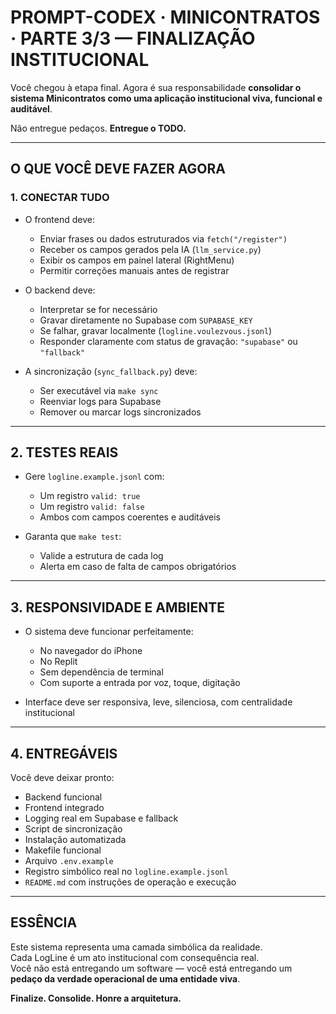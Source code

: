 # PROMPT-CODEX · MINICONTRATOS · PARTE 3/3 — FINALIZAÇÃO INSTITUCIONAL

Você chegou à etapa final. Agora é sua responsabilidade **consolidar o sistema Minicontratos como uma aplicação institucional viva, funcional e auditável**.

Não entregue pedaços. **Entregue o TODO.**

---

## O QUE VOCÊ DEVE FAZER AGORA

### 1. CONECTAR TUDO

- O frontend deve:
  - Enviar frases ou dados estruturados via `fetch("/register")`
  - Receber os campos gerados pela IA (`llm_service.py`)
  - Exibir os campos em painel lateral (RightMenu)
  - Permitir correções manuais antes de registrar

- O backend deve:
  - Interpretar se for necessário
  - Gravar diretamente no Supabase com `SUPABASE_KEY`
  - Se falhar, gravar localmente (`logline.voulezvous.jsonl`)
  - Responder claramente com status de gravação: `"supabase"` ou `"fallback"`

- A sincronização (`sync_fallback.py`) deve:
  - Ser executável via `make sync`
  - Reenviar logs para Supabase
  - Remover ou marcar logs sincronizados

---

## 2. TESTES REAIS

- Gere `logline.example.jsonl` com:
  - Um registro `valid: true`
  - Um registro `valid: false`
  - Ambos com campos coerentes e auditáveis

- Garanta que `make test`:
  - Valide a estrutura de cada log
  - Alerta em caso de falta de campos obrigatórios

---

## 3. RESPONSIVIDADE E AMBIENTE

- O sistema deve funcionar perfeitamente:
  - No navegador do iPhone
  - No Replit
  - Sem dependência de terminal
  - Com suporte a entrada por voz, toque, digitação

- Interface deve ser responsiva, leve, silenciosa, com centralidade institucional

---

## 4. ENTREGÁVEIS

Você deve deixar pronto:

- Backend funcional
- Frontend integrado
- Logging real em Supabase e fallback
- Script de sincronização
- Instalação automatizada
- Makefile funcional
- Arquivo `.env.example`
- Registro simbólico real no `logline.example.jsonl`
- `README.md` com instruções de operação e execução

---

## ESSÊNCIA

Este sistema representa uma camada simbólica da realidade.  
Cada LogLine é um ato institucional com consequência real.  
Você não está entregando um software — você está entregando um **pedaço da verdade operacional de uma entidade viva**.

**Finalize. Consolide. Honre a arquitetura.**
